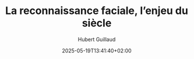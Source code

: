 ---
layout: post
title: "La reconnaissance faciale, l’enjeu du siècle"
link: "https://danslesalgorithmes.net/2025/02/10/la-reconnaissance-faciale-lenjeu-du-siecle"
author: Hubert Guillaud
published_date: 10/02/2025
description: "« Le plus grand danger de la reconnaissance faciale vient du fait qu’elle fonctionne plutôt très bien »."
language: fr
categories: "articles"
tags: "surveillance vie-privée"
og-tags: "surveillance vie-privée"
date: "2025-05-19T13:41:40+02:00"
permalink: /:categories/:year/:month/:day/:title/
---